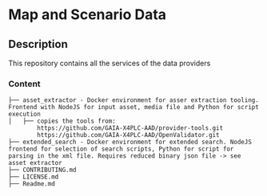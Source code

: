 Map and Scenario Data
====

## Description
This repository contains all the services of the data providers



### Content

```
├── asset_extractor - Docker environment for asser extraction tooling. Frontend with NodeJS for input asset, media file and Python for script execution
│   ├── copies the tools from:
		https://github.com/GAIA-X4PLC-AAD/provider-tools.git
		https://github.com/GAIA-X4PLC-AAD/OpenValidator.git
├── extended_search - Docker environment for extended search. NodeJS frontend for selection of search scripts, Python for script for parsing in the xml file. Requires reduced binary json file -> see asset extractor
├── CONTRIBUTING.md
├── LICENSE.md
├── Readme.md
```


